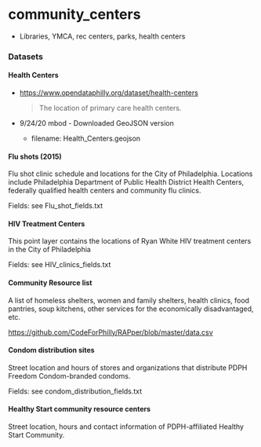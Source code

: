 # community_centers


* Libraries, YMCA, rec centers, parks, health centers





### Datasets


#### Health Centers

* https://www.opendataphilly.org/dataset/health-centers

  > The location of primary care health centers.


* 9/24/20 mbod - Downloaded GeoJSON version
	* filename: Health_Centers.geojson


#### Flu shots (2015)
Flu shot clinic schedule and locations for the City of Philadelphia. Locations include Philadelphia Department of Public Health District Health Centers, federally qualified health centers and community flu clinics.

Fields: see Flu_shot_fields.txt

#### HIV Treatment Centers
This point layer contains the locations of Ryan White HIV treatment centers in the City of Philadelphia

Fields: see HIV_clinics_fields.txt

#### Community Resource list
A list of homeless shelters, women and family shelters, health clinics, food pantries, soup kitchens, other services for the economically disadvantaged, etc.

https://github.com/CodeForPhilly/RAPper/blob/master/data.csv

#### Condom distribution sites
Street location and hours of stores and organizations that distribute PDPH Freedom Condom-branded condoms.

Fields: see condom_distribution_fields.txt

#### Healthy Start community resource centers
Street location, hours and contact information of PDPH-affiliated Healthy Start Community.

